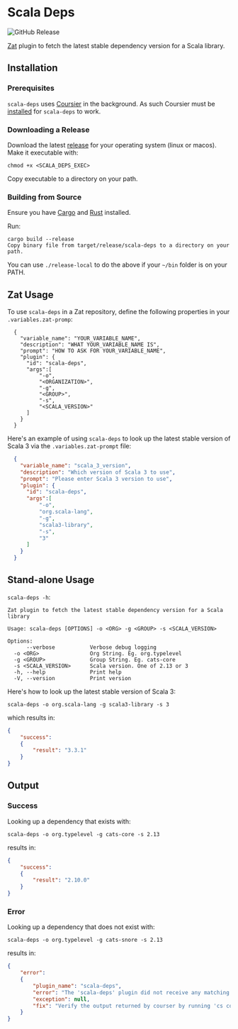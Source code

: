 # Scala Deps

![GitHub Release](https://img.shields.io/github/v/release/ssanj/scala-deps-zatp)

[Zat](https://github.com/ssanj/zat) plugin to fetch the latest stable dependency version for a Scala library.

## Installation

### Prerequisites

`scala-deps` uses [Coursier](https://get-coursier.io/) in the background. As such Coursier must be [installed](https://get-coursier.io/docs/cli-installation) for `scala-deps` to work.


### Downloading a Release

Download the latest [release](https://github.com/ssanj/scala-deps/releases) for your operating system (linux or macos).
Make it executable with:

`chmod +x <SCALA_DEPS_EXEC>`

Copy executable to a directory on your path.

### Building from Source

Ensure you have [Cargo](https://doc.rust-lang.org/cargo/getting-started/installation.html) and [Rust](https://www.rust-lang.org/) installed.

Run:

```
cargo build --release
Copy binary file from target/release/scala-deps to a directory on your path.
```

You can use `./release-local` to do the above if your `~/bin` folder is on your PATH.


## Zat Usage

To use `scala-deps` in a Zat repository, define the following properties in your `.variables.zat-promp`:

```
  {
    "variable_name": "YOUR_VARIABLE_NAME",
    "description": "WHAT YOUR_VARIABLE_NAME IS",
    "prompt": "HOW TO ASK FOR YOUR_VARIABLE_NAME",
    "plugin": {
      "id": "scala-deps",
      "args":[
          "-o",
          "<ORGANIZATION>",
          "-g",
          "<GROUP>",
          "-s",
          "<SCALA_VERSION>"
      ]
    }
  }
```

Here's an example of using `scala-deps` to look up the latest stable version of Scala 3 via the `.variables.zat-prompt` file:

```json
  {
    "variable_name": "scala_3_version",
    "description": "Which version of Scala 3 to use",
    "prompt": "Please enter Scala 3 version to use",
    "plugin": {
      "id": "scala-deps",
      "args":[
          "-o",
          "org.scala-lang",
          "-g",
          "scala3-library",
          "-s",
          "3"
      ]
    }
  }
```

## Stand-alone Usage

`scala-deps -h`:

```
Zat plugin to fetch the latest stable dependency version for a Scala library

Usage: scala-deps [OPTIONS] -o <ORG> -g <GROUP> -s <SCALA_VERSION>

Options:
      --verbose           Verbose debug logging
  -o <ORG>                Org String. Eg. org.typelevel
  -g <GROUP>              Group String. Eg. cats-core
  -s <SCALA_VERSION>      Scala version. One of 2.13 or 3
  -h, --help              Print help
  -V, --version           Print version
```

Here's how to look up the latest stable version of Scala 3:

```
scala-deps -o org.scala-lang -g scala3-library -s 3
```

which results in:

```json
{
    "success":
    {
        "result": "3.3.1"
    }
}
```

## Output

### Success

Looking up a dependency that exists with:

```
scala-deps -o org.typelevel -g cats-core -s 2.13
```

results in:

```.json
{
    "success":
    {
        "result": "2.10.0"
    }
}
```

### Error

Looking up a dependency that does not exist with:

```
scala-deps -o org.typelevel -g cats-snore -s 2.13
```

results in:

```.json
{
    "error":
    {
        "plugin_name": "scala-deps",
        "error": "The 'scala-deps' plugin did not receive any matching results from coursier.",
        "exception": null,
        "fix": "Verify the output returned by courser by running 'cs complete-dep org.typelevel:cats-snore_2.13:'"
    }
}
```
